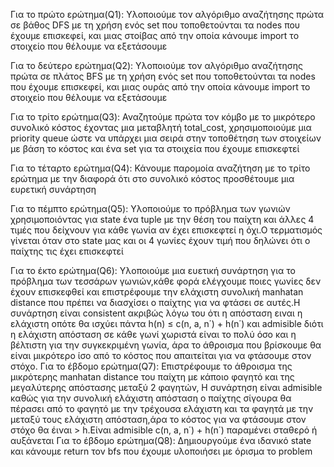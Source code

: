 Για το πρώτο ερώτημα(Q1):
Υλοποιούμε τον αλγόριθμο αναζήτησης πρώτα σε βάθος DFS με τη χρήση ενός set που τοποθετούνται τα nodes που έχουμε επισκεφεί,
και μιας στοίβας από την οποία κάνουμε import το στοιχείο που θέλουμε να εξετάσουμε

Για το δεύτερο ερώτημα(Q2):
Υλοποιούμε τον αλγόριθμο αναζήτησης πρώτα σε πλάτος BFS με τη χρήση ενός set που τοποθετούνται τα nodes που έχουμε επισκεφεί,
και μιας ουράς από την οποία κάνουμε import το στοιχείο που θέλουμε να εξετάσουμε

Για το τρίτο ερώτημα(Q3):
Αναζητούμε πρώτα τον κόμβο με το μικρότερο συνολικό κόστος έχοντας μια μεταβλητή total_cost,
χρησιμοποιούμε μια priority queue ώστε να υπάρχει μια σειρά στην τοποθέτηση των στοιχείων με βάση το κόστος
και ένα set για τα στοιχεία που έχουμε επισκεφτεί

Για το τέταρτο ερώτημα(Q4):
Κάνουμε παρομοία αναζήτηση με το τρίτο ερώτημα με την διαφορά ότι στο 
συνολικό κόστος προσθέτουμε μια ευρετική συνάρτηση

Για το πέμπτο ερώτημα(Q5):
Υλοποιούμε το πρόβλημα των γωνιών χρησιμοποιόντας για state ένα tuple με την θέση του παίχτη 
και άλλες 4 τιμές που δείχνουν για κάθε γωνία αν έχει επισκεφτεί η όχι.Ο τερματισμός γίνεται όταν 
στο state μας και οι 4 γωνίες έχουν τιμή που δηλώνει ότι ο παίχτης τις έχει επισκεφτεί

Για το έκτο ερώτημα(Q6):
Υλοποιούμε μια ευετική συνάρτηση για το πρόβλημα των τεσσάρων γωνιών,κάθε φορά ελέγχουμε ποιες γωνίες
δεν έχουν επισκεφθεί και επιστρέφουμε την ελάχιστη συνολική manhatan distance που πρέπει να διασχίσει ο παίχτης 
για να φτάσει σε αυτές.Η συνάρτηση είναι consistent ακριβώς λόγω του ότι η απόσταση ειναι η ελάχιστη οπότε θα ισχύει πάντα
h(n) ≤ c(n, a, n΄) + h(n΄) και admisible διότι η ελάχιστη απόσταση σε κάθε γωνί χωριστά  είναι το πολύ όσο και η βέλτιστη για την συγκεκριμένη γωνία,
άρα το άθροισμα που βρίσκουμε θα είναι μικρότερο ίσο από το κόστος που απαιτείται για να φτάσουμε στον στόχο.
Για το έβδομο ερώτημα(Q7):
Επιστρέφουμε το άθροισμα της μικρότερης manhatan distance του παίχτη με κάποιο φαγητό και της μεγαλύτερης απόστασης μεταξύ 2 φαγητών,
Η συνάρτηση είναι admisible καθώς για την συνολική ελάχιστη απόσταση ο παίχτης σίγουρα θα πέρασει από το φαγητό με την τρέχουσα ελάχιστη 
και τα φαγητά με την μεταξύ τους ελάχιστη απόσταση,άρα το κόστος για να φτάσουμε στον στόχο θα έιναι > h.Είναι admisible c(n, a, n΄) + h(n΄) 
παραμένει σταθερό ή αυξάνεται
Για το έβδομο ερώτημα(Q8):
Δημιουργούμε ένα ιδανικό state και κάνουμε return τον bfs που έχουμε υλοποιήσει με όρισμα το problem
